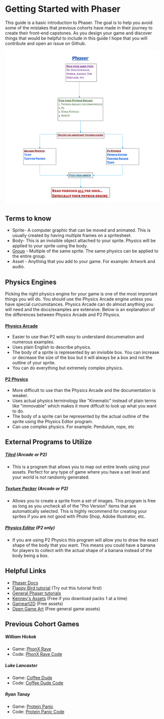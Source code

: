 # Getting Started with Phaser

This guide is a basic introduction to Phaser. The goal is to help you avoid some of the mistakes that previous cohorts have made in their journey to create their front-end capstones. As you design your game and discover things that would be helpful to include in this guide I hope that you will contribute and open an issue on Github.

![Phaser_Guide](https://raw.githubusercontent.com/Jessicashinjo/Phaser_Guide/master/Images/Phaser_Map.png)

## Terms to know
 - Sprite- A computer graphic that can be moved and animated. This is usually created by having multiple frames on a spritesheet.
 - Body- This is an invisible object attached to your sprite. Physics will be applied to your sprite using the body.
 - [Group](http://phaser.io/docs/2.6.0/Phaser.Group.html) - Multiple of the same sprite. The same physics can be applied to the entire group.
 - Asset - Anything that you add to your game. For example: Artwork and audio.

## Physics Engines

Picking the right physics engine for your game is one of the most important things you will do. You should use the Physics Arcade engine unless you have special curcumstances. Physics Arcade can do almost anything you will need and the docs/examples are extensive. Below is an explanation of the differences between Physics Arcade and P2 Physics.

#### [Physics Arcade](http://phaser.io/docs/2.6.0/Phaser.Physics.Arcade.html)
 - Easier to use than P2 with easy to understand documenation and numerous examples.
 - Uses plain English to describe physics.
 - The body of a sprite is represented by an invisible box. You can increase or decrease the size of the box but it will always be a box and not the outline of your sprite.
 - You can do everything but extremely complex physics.

#### [P2 Physics](http://phaser.io/docs/2.6.0/Phaser.Physics.P2.html)
 - More difficult to use than the Physics Arcade and the documentation is weaker.
 - Uses actual physics terminology like "Kinematic" instead of plain terms like "immovable" which makes it more diffcult to look up what you want to do.
 - The body of a sprite can be represented by the actual outline of the sprite using the Physics Editor program.
 - Can use complex physics. For example: Pendulum, rope, etc

## External Programs to Utilize
##### [Tiled](http://www.mapeditor.org/) (Arcade or P2)
 - This is a program that allows you to map out entire levels using your assets. Perfect for any type of game where you have a set level and your world is not randomly generated.

##### [Texture Packer](https://www.codeandweb.com/texturepacker) (Arcade or P2)
 - Allows you to create a sprite from a set of images. This program is free as long as you uncheck all of the "Pro Version" items that are automatically selected. This is highly recommend for creating your sprites if you are not good with Photo Shop, Adobe Illustrator, etc.

##### [Physics Editor](https://www.codeandweb.com/physicseditor) (P2 only)
 - If you are using P2 Physics this program will allow you to draw the exact shape of the body that you want. This means you could have a banana for players to collect with the actual shape of a banana instead of the body being a box.

## Helpful Links
 - [Phaser Docs](http://phaser.io/docs/2.6.0/index)
 - [Flappy Bird tutorial](http://www.lessmilk.com/tutorial/flappy-bird-phaser-1) (Try out this tutorial first)
 - [General Phaser tutorials](https://www.youtube.com/channel/UCv0j-6tXIlnxmOu9FA3qFtw)
 - [Kenney's Assets](http://kenney.nl/assets) (Free if you download packs 1 at a time)
 - [Gameart2D](http://www.gameart2d.com/freebies.html) (Free assets)
 - [Open Game Art](http://opengameart.org/) (Free general game assets)

## Previous Cohort Games

##### William Hickok
- Game: [PhonX Rave](http://phonxrave.herokuapp.com/)
- Code: [PhonX Rave Code](https://github.com/williamhickok11/Front_End_Capstone)

##### Luke Lancaster
- Game: [Coffee Dude](http://www.luketlancaster.com/coffeedude/)
- Code: [Coffee Dude Code](https://github.com/luketlancaster/coffeedude)

##### Ryan Tanay
- Game: [Protein Panic](http://proteinpanic.newevolution.org/#/)
- Code: [Protein Panic Code](https://github.com/NewEvolution/proteinpanic)
